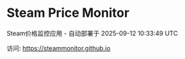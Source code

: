 # Steam Price Monitor

Steam价格监控应用 - 自动部署于 2025-09-12 10:33:49 UTC

访问: https://steammonitor.github.io
